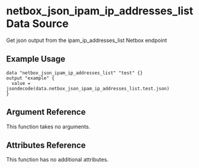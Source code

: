 # netbox\_json\_ipam\_ip\_addresses\_list Data Source

Get json output from the ipam_ip_addresses_list Netbox endpoint

## Example Usage

```hcl
data "netbox_json_ipam_ip_addresses_list" "test" {}
output "example" {
  value = jsondecode(data.netbox_json_ipam_ip_addresses_list.test.json)
}
```

## Argument Reference

This function takes no arguments.

## Attributes Reference

This function has no additional attributes.


